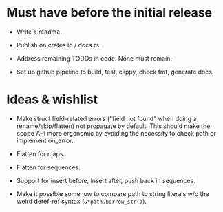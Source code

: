 # Must have before the initial release

- Write a readme.

- Publish on crates.io / docs.rs.

- Address remaining TODOs in code. None must remain.

- Set up github pipeline to build, test, clippy, check fmt, generate docs.


# Ideas & wishlist

- Make struct field-related errors ("field not found" when doing a rename/skip/flatten) not propagate by default.
  This should make the scope API more ergonomic by avoiding the necessity to check path or implement on_error.

- Flatten for maps.

- Flatten for sequences.

- Support for insert before, insert after, push back in sequences.

- Make it possible somehow to compare path to string literals w/o the weird deref-ref syntax (`&*path.borrow_str()`).
